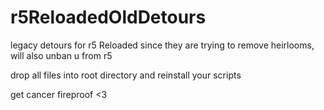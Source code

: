 # r5ReloadedOldDetours
legacy detours for r5 Reloaded since they are trying to remove heirlooms, will also unban u from r5


drop all files into root directory and reinstall your scripts

get cancer fireproof <3
